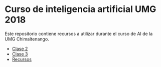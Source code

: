 # Curso de inteligencia artificial UMG 2018

Este repositorio contiene recursos a utilizar durante el curso de AI de la UMG Chimaltenango.

- [Clase 2](clase2/)
- [Clase 3](clase3/)
- [Recursos](recursos/)

